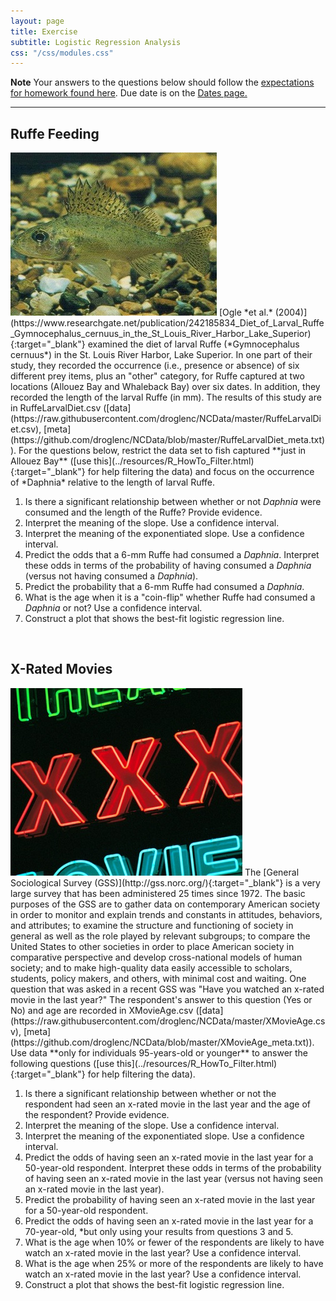 ```yaml
---
layout: page
title: Exercise
subtitle: Logistic Regression Analysis
css: "/css/modules.css"
---
```


<div class="alert alert-warning">
  <strong>Note</strong> Your answers to the questions below should follow the <a href="../../resources/hwformat" target="_blank">expectations for homework found here</a>. Due date is on the <a href="../../resources/Dates-Current" target="_blank">Dates page.</a>
</div>

----

## Ruffe Feeding
<img src="../zimgs/ruffe.jpg" alt="Decoration" class="img-right">
[Ogle *et al.* (2004)](https://www.researchgate.net/publication/242185834_Diet_of_Larval_Ruffe_Gymnocephalus_cernuus_in_the_St_Louis_River_Harbor_Lake_Superior){:target="_blank"} examined the diet of larval Ruffe (*Gymnocephalus cernuus*) in the St. Louis River Harbor, Lake Superior. In one part of their study, they recorded the occurrence (i.e., presence or absence) of six different prey items, plus an "other" category, for Ruffe captured at two locations (Allouez Bay and Whaleback Bay) over six dates. In addition, they recorded the length of the larval Ruffe (in mm). The results of this study are in RuffeLarvalDiet.csv ([data](https://raw.githubusercontent.com/droglenc/NCData/master/RuffeLarvalDiet.csv), [meta](https://github.com/droglenc/NCData/blob/master/RuffeLarvalDiet_meta.txt)). For the questions below, restrict the data set to fish captured **just in Allouez Bay** ([use this](../resources/R_HowTo_Filter.html){:target="_blank"} for help filtering the data) and focus on the occurrence of *Daphnia* relative to the length of larval Ruffe.

1. Is there a significant relationship between whether or not *Daphnia* were consumed and the length of the Ruffe? Provide evidence.
1. Interpret the meaning of the slope. Use a confidence interval.
1. Interpret the meaning of the exponentiated slope. Use a confidence interval.
1. Predict the odds that a 6-mm Ruffe had consumed a *Daphnia*. Interpret these odds in terms of the probability of having consumed a *Daphnia* (versus not having consumed a *Daphnia*).
1. Predict the probability that a 6-mm Ruffe had consumed a *Daphnia*.
1. What is the age when it is a "coin-flip" whether Ruffe had consumed a *Daphnia* or not? Use a confidence interval.
1. Construct a plot that shows the best-fit logistic regression line.

&nbsp;

## X-Rated Movies
<img src="../zimgs/x-rate-movie.jpg" alt="X-rated Movie" class="img-right">
The [General Sociological Survey (GSS)](http://gss.norc.org/){:target="_blank"} is a very large survey that has been administered 25 times since 1972. The basic purposes of the GSS are to gather data on contemporary American society in order to monitor and explain trends and constants in attitudes, behaviors, and attributes; to examine the structure and functioning of society in general as well as the role played by relevant subgroups; to compare the United States to other societies in order to place American society in comparative perspective and develop cross-national models of human society; and to make high-quality data easily accessible to scholars, students, policy makers, and others, with minimal cost and waiting.  One question that was asked in a recent GSS was "Have you watched an x-rated movie in the last year?" The respondent's answer to this question (Yes or No) and age are recorded in XMovieAge.csv ([data](https://raw.githubusercontent.com/droglenc/NCData/master/XMovieAge.csv), [meta](https://github.com/droglenc/NCData/blob/master/XMovieAge_meta.txt)). Use data **only for individuals 95-years-old or younger** to answer the following questions ([use this](../resources/R_HowTo_Filter.html){:target="_blank"} for help filtering the data).

1. Is there a significant relationship between whether or not the respondent had seen an x-rated movie in the last year and the age of the respondent? Provide evidence.
1. Interpret the meaning of the slope. Use a confidence interval.
1. Interpret the meaning of the exponentiated slope. Use a confidence interval.
1. Predict the odds of having seen an x-rated movie in the last year for a 50-year-old respondent. Interpret these odds in terms of the probability of having seen an x-rated movie in the last year (versus not having seen an x-rated movie in the last year).
1. Predict the probability of having seen an x-rated movie in the last year for a 50-year-old respondent.
1. Predict the odds of having seen an x-rated movie in the last year for a 70-year-old, *but only using your results from questions 3 and 5.
1. What is the age when 10% or fewer of the respondents are likely to have watch an x-rated movie in the last year? Use a confidence interval.
1. What is the age when 25% or more of the respondents are likely to have watch an x-rated movie in the last year? Use a confidence interval.
1. Construct a plot that shows the best-fit logistic regression line.

&nbsp;

<!---
## Moose Calf Production
<img src="../zimgs/MooseCalf.jpg" alt="Decoration" class="img-right">
[Lowe and Aderman (2014)](https://www.fwspubs.org/doi/full/10.3996/032013-JFWM-028) examined the population dynamics of Moose (*Alces alces*) in the [Togiak National Wildlife Refuge](https://www.fws.gov/refuge/togiak/). In one portion of this study they examined the impacts of capture and fitting with a radio-telemetry collar on the ability of female Moose to produce at least one calf. To examine this they radio-collared a number of Moose and recorded whether they produced calves or not. They did the same for a number of Moose that were not radio collared. Their results are recorded in [this Excel file](http://derekogle.com/NCMTH207/modules/ce/data/10_3996_032013-jfwm-028_s1.xls) (note that you will need to save this as a CSV). Use these data to fit a model that will allow you to determine if whether a female Moose (regardless of whether the Moose was collared or not) produced at least one calf (or not) is related to the age of the Moose.

1. Is there a significant relationship between whether or not the female had at least one calf and the age of the female? Provide evidence.
1. Interpret the meaning of the slope. Use a confidence interval.
1. Interpret the meaning of the exponentiated slope. Use a confidence interval.
1. Predict the log odds of having at least one calf if the female moose is 10-years-old.
1. Predict the odds of having at least one calf if the female moose is 10-years-old. Interpret these odds in terms of the probability of having a calf (relative to not having a calf).
1. Predict the probability of having at least one calf if the female moose is 10-years-old. Use a confidence interval.
1. Predict the age at which fewer than 75% of female moose are predicted to have at least one calf. Use a confidence interval.
1. Construct a plot that shows the best-fit logistic regression line.
--->
